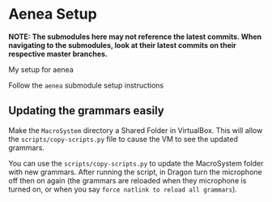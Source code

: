 # Aenea Setup

**NOTE: The submodules here may not reference the latest commits. When
navigating to the submodules, look at their latest commits on their respective
master branches.**

My setup for aenea

Follow the `aenea` submodule setup instructions

## Updating the grammars easily

Make the `MacroSystem` directory a Shared Folder in VirtualBox. This will allow
the `scripts/copy-scripts.py` file to cause the VM to see the updated grammars.

You can use the `scripts/copy-scripts.py` to update the MacroSystem folder with
new grammars. After running the script, in Dragon turn the microphone off then
on again (the grammars are reloaded when they microphone is turned on, or when
you say `force natlink to reload all grammars`).
